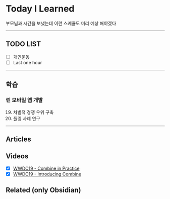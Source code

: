 # Today I Learned
부모님과 시간을 보냈는데 이런 스케쥴도 미리 예상 해야겠다

---

## TODO LIST
- [ ] 개인운동
- [ ] Last one hour

---

## 학습
### 린 모바일 앱 개발
19. 차별적 경쟁 우위 구축
20. 플링 사례 연구


---

## Articles

## Videos
- [x] [WWDC19 - Combine in Practice](https://developer.apple.com/videos/play/wwdc2019/721/)
- [x] [WWDC19 - Introducing Combine](https://developer.apple.com/videos/play/wwdc2019/722/)

## Related (only Obsidian)